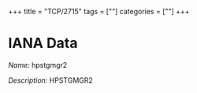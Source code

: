 +++
title = "TCP/2715"
tags = [""]
categories = [""]
+++

# IANA Data

_Name:_ hpstgmgr2

_Description:_ HPSTGMGR2

